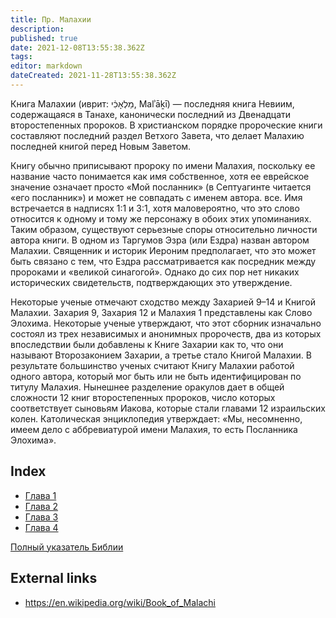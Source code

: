 ```yaml
---
title: Пр. Малахии
description: 
published: true
date: 2021-12-08T13:55:38.362Z
tags: 
editor: markdown
dateCreated: 2021-11-28T13:55:38.362Z
---
```


Книга Малахии (иврит: מַלְאָכִ֔י, Malʾāḵī) — последняя книга Невиим, содержащаяся в Танахе, канонически последний из Двенадцати второстепенных пророков. В христианском порядке пророческие книги составляют последний раздел Ветхого Завета, что делает Малахию последней книгой перед Новым Заветом.

Книгу обычно приписывают пророку по имени Малахия, поскольку ее название часто понимается как имя собственное, хотя ее еврейское значение означает просто «Мой посланник» (в Септуагинте читается «его посланник») и может не совпадать с именем автора. все. Имя встречается в надписях 1:1 и 3:1, хотя маловероятно, что это слово относится к одному и тому же персонажу в обоих этих упоминаниях. Таким образом, существуют серьезные споры относительно личности автора книги. В одном из Таргумов Эзра (или Ездра) назван автором Малахии. Священник и историк Иероним предполагает, что это может быть связано с тем, что Ездра рассматривается как посредник между пророками и «великой синагогой». Однако до сих пор нет никаких исторических свидетельств, подтверждающих это утверждение.

Некоторые ученые отмечают сходство между Захарией 9–14 и Книгой Малахии. Захария 9, Захария 12 и Малахия 1 представлены как Слово Элохима. Некоторые ученые утверждают, что этот сборник изначально состоял из трех независимых и анонимных пророчеств, два из которых впоследствии были добавлены к Книге Захарии как то, что они называют Второзаконием Захарии, а третье стало Книгой Малахии. В результате большинство ученых считают Книгу Малахии работой одного автора, который мог быть или не быть идентифицирован по титулу Малахия. Нынешнее разделение оракулов дает в общей сложности 12 книг второстепенных пророков, число которых соответствует сыновьям Иакова, которые стали главами 12 израильских колен. Католическая энциклопедия утверждает: «Мы, несомненно, имеем дело с аббревиатурой имени Малахия, то есть Посланника Элохима».

## Index

- [Глава 1](/ru/Bible/Malachi/1)
- [Глава 2](/ru/Bible/Malachi/2)
- [Глава 3](/ru/Bible/Malachi/3)
- [Глава 4](/ru/Bible/Malachi/4)


[Полный указатель Библии](/ru/index/bible)


## External links

- https://en.wikipedia.org/wiki/Book_of_Malachi